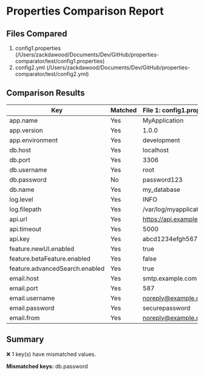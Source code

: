 # Properties Comparison Report

## Files Compared

1. config1.properties (/Users/zackdawood/Documents/Dev/GitHub/properties-comparator/test/config1.properties)
2. config2.yml (/Users/zackdawood/Documents/Dev/GitHub/properties-comparator/test/config2.yml)

## Comparison Results

| Key | Matched | File 1: config1.properties | File 2: config2.yml |
| --- | --- | --- | --- |
| app.name | Yes | MyApplication | MyApplication |
| app.version | Yes | 1.0.0 | 1.0.0 |
| app.environment | Yes | development | development |
| db.host | Yes | localhost | localhost |
| db.port | Yes | 3306 | 3306 |
| db.username | Yes | root | root |
| db.password | No | password123 | password321 |
| db.name | Yes | my_database | my_database |
| log.level | Yes | INFO | INFO |
| log.filepath | Yes | /var/log/myapplication.log | /var/log/myapplication.log |
| api.url | Yes | https://api.example.com | https://api.example.com |
| api.timeout | Yes | 5000 | 5000 |
| api.key | Yes | abcd1234efgh5678ijkl | abcd1234efgh5678ijkl |
| feature.newUI.enabled | Yes | true | true |
| feature.betaFeature.enabled | Yes | false | false |
| feature.advancedSearch.enabled | Yes | true | true |
| email.host | Yes | smtp.example.com | smtp.example.com |
| email.port | Yes | 587 | 587 |
| email.username | Yes | noreply@example.com | noreply@example.com |
| email.password | Yes | securepassword | securepassword |
| email.from | Yes | noreply@example.com | noreply@example.com |

## Summary

❌ 1 key(s) have mismatched values.

**Mismatched keys:** db.password
